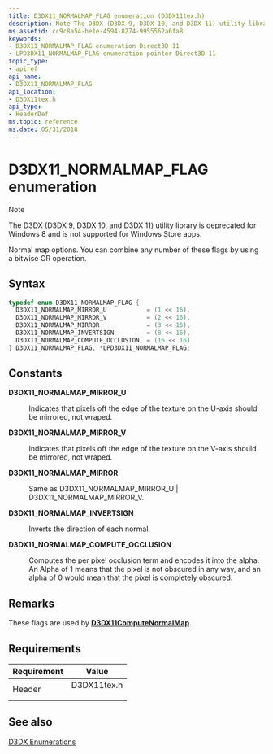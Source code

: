 ```yaml
---
title: D3DX11_NORMALMAP_FLAG enumeration (D3DX11tex.h)
description: Note The D3DX (D3DX 9, D3DX 10, and D3DX 11) utility library is deprecated for Windows 8 and is not supported for Windows Store apps. Normal map options. You can combine any number of these flags by using a bitwise OR operation.
ms.assetid: cc9c8a54-be1e-4594-8274-9955562a6fa8
keywords:
- D3DX11_NORMALMAP_FLAG enumeration Direct3D 11
- LPD3DX11_NORMALMAP_FLAG enumeration pointer Direct3D 11
topic_type:
- apiref
api_name:
- D3DX11_NORMALMAP_FLAG
api_location:
- D3DX11tex.h
api_type:
- HeaderDef
ms.topic: reference
ms.date: 05/31/2018
---
```


# D3DX11\_NORMALMAP\_FLAG enumeration

> [!Note]  
> The D3DX (D3DX 9, D3DX 10, and D3DX 11) utility library is deprecated for Windows 8 and is not supported for Windows Store apps.

 

Normal map options. You can combine any number of these flags by using a bitwise OR operation.

## Syntax


```C++
typedef enum D3DX11_NORMALMAP_FLAG { 
  D3DX11_NORMALMAP_MIRROR_U           = (1 << 16),
  D3DX11_NORMALMAP_MIRROR_V           = (2 << 16),
  D3DX11_NORMALMAP_MIRROR             = (3 << 16),
  D3DX11_NORMALMAP_INVERTSIGN         = (8 << 16),
  D3DX11_NORMALMAP_COMPUTE_OCCLUSION  = (16 << 16)
} D3DX11_NORMALMAP_FLAG, *LPD3DX11_NORMALMAP_FLAG;
```



## Constants

<dl> <dt>

<span id="D3DX11_NORMALMAP_MIRROR_U"></span><span id="d3dx11_normalmap_mirror_u"></span>**D3DX11\_NORMALMAP\_MIRROR\_U**
</dt> <dd>

Indicates that pixels off the edge of the texture on the U-axis should be mirrored, not wraped.

</dd> <dt>

<span id="D3DX11_NORMALMAP_MIRROR_V"></span><span id="d3dx11_normalmap_mirror_v"></span>**D3DX11\_NORMALMAP\_MIRROR\_V**
</dt> <dd>

Indicates that pixels off the edge of the texture on the V-axis should be mirrored, not wraped.

</dd> <dt>

<span id="D3DX11_NORMALMAP_MIRROR"></span><span id="d3dx11_normalmap_mirror"></span>**D3DX11\_NORMALMAP\_MIRROR**
</dt> <dd>

Same as D3DX11\_NORMALMAP\_MIRROR\_U \| D3DX11\_NORMALMAP\_MIRROR\_V.

</dd> <dt>

<span id="D3DX11_NORMALMAP_INVERTSIGN"></span><span id="d3dx11_normalmap_invertsign"></span>**D3DX11\_NORMALMAP\_INVERTSIGN**
</dt> <dd>

Inverts the direction of each normal.

</dd> <dt>

<span id="D3DX11_NORMALMAP_COMPUTE_OCCLUSION"></span><span id="d3dx11_normalmap_compute_occlusion"></span>**D3DX11\_NORMALMAP\_COMPUTE\_OCCLUSION**
</dt> <dd>

Computes the per pixel occlusion term and encodes it into the alpha. An Alpha of 1 means that the pixel is not obscured in any way, and an alpha of 0 would mean that the pixel is completely obscured.

</dd> </dl>

## Remarks

These flags are used by [**D3DX11ComputeNormalMap**](d3dx11computenormalmap.md).

## Requirements



| Requirement | Value |
|-------------------|----------------------------------------------------------------------------------------|
| Header<br/> | <dl> <dt>D3DX11tex.h</dt> </dl> |



## See also

<dl> <dt>

[D3DX Enumerations](d3d11-graphics-reference-d3dx11-enums.md)
</dt> </dl>

 

 





